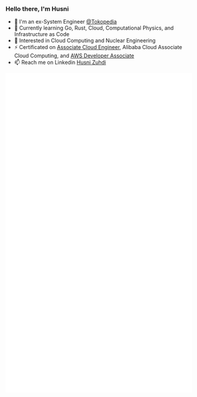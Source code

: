 ### Hello there, I'm Husni

- 🔭 I'm an ex-System Engineer [@Tokopedia](https://www.tokopedia.com/)
- 🌱 Currently learning Go, Rust, Cloud, Computational Physics, and Infrastructure as Code
- 👀 Interested in Cloud Computing and Nuclear Engineering
- ⚡ Certificated on [Associate Cloud Engineer](https://www.credential.net/c2cbc5cd-b8ca-41fc-8417-f618631078e1), Alibaba Cloud Associate Cloud Computing, and [AWS Developer Associate](https://www.credly.com/badges/a76fc573-ac7d-479a-a391-9b597b667850/public_url)
- 📫 Reach me on Linkedin [Husni Zuhdi](https://www.linkedin.com/in/husni-naufal-zuhdi/)

<picture>
  <img align="center" src="/github-metrics.svg" alt="Metrics">
</picture>

<!--
Here are some ideas to get you started:

- 🔭 I’m currently working on ...
- 🌱 I’m currently learning ...
- 👯 I’m looking to collaborate on ...
- 🤔 I’m looking for help with ...
- 💬 Ask me about ...
- 📫 How to reach me: ...
- 😄 Pronouns: ...
- ⚡ Fun fact: ...
-->
